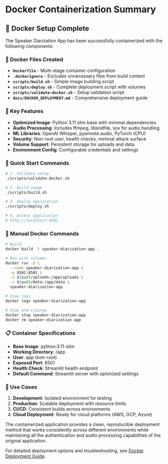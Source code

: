 # Docker Containerization Summary

## 🐳 Docker Setup Complete

The Speaker Diarization App has been successfully containerized with the following components:

### 📁 Docker Files Created

- **`Dockerfile`** - Multi-stage container configuration
- **`.dockerignore`** - Excludes unnecessary files from build context
- **`scripts/build.sh`** - Simple image building script
- **`scripts/deploy.sh`** - Complete deployment script with volumes
- **`scripts/validate-docker.sh`** - Setup validation script
- **`docs/DOCKER_DEPLOYMENT.md`** - Comprehensive deployment guide

### 🎯 Key Features

- **Optimized Image**: Python 3.11 slim base with minimal dependencies
- **Audio Processing**: Includes ffmpeg, libsndfile, sox for audio handling
- **ML Libraries**: OpenAI Whisper, pyannote.audio, PyTorch (CPU)
- **Security**: Non-root user, health checks, minimal attack surface
- **Volume Support**: Persistent storage for uploads and data
- **Environment Config**: Configurable credentials and settings

### 🚀 Quick Start Commands

```bash
# 1. Validate setup
./scripts/validate-docker.sh

# 2. Build image
./scripts/build.sh

# 3. Deploy application
./scripts/deploy.sh

# 4. Access application
# http://localhost:8501
```

### 🔧 Manual Docker Commands

```bash
# Build
docker build -t speaker-diarization-app .

# Run with volumes
docker run -d \
  --name speaker-diarization-app \
  -p 8501:8501 \
  -v $(pwd)/uploads:/app/uploads \
  -v $(pwd)/data:/app/data \
  speaker-diarization-app

# View logs
docker logs speaker-diarization-app

# Stop and cleanup
docker stop speaker-diarization-app
docker rm speaker-diarization-app
```

### 📋 Container Specifications

- **Base Image**: python:3.11-slim
- **Working Directory**: /app
- **User**: app (non-root)
- **Exposed Port**: 8501
- **Health Check**: Streamlit health endpoint
- **Default Command**: Streamlit server with optimized settings

### 🎯 Use Cases

1. **Development**: Isolated environment for testing
2. **Production**: Scalable deployment with resource limits
3. **CI/CD**: Consistent builds across environments
4. **Cloud Deployment**: Ready for cloud platforms (AWS, GCP, Azure)

The containerized application provides a clean, reproducible deployment method that works consistently across different environments while maintaining all the authentication and audio processing capabilities of the original application.

For detailed deployment options and troubleshooting, see [Docker Deployment Guide](../docs/DOCKER_DEPLOYMENT.md).
